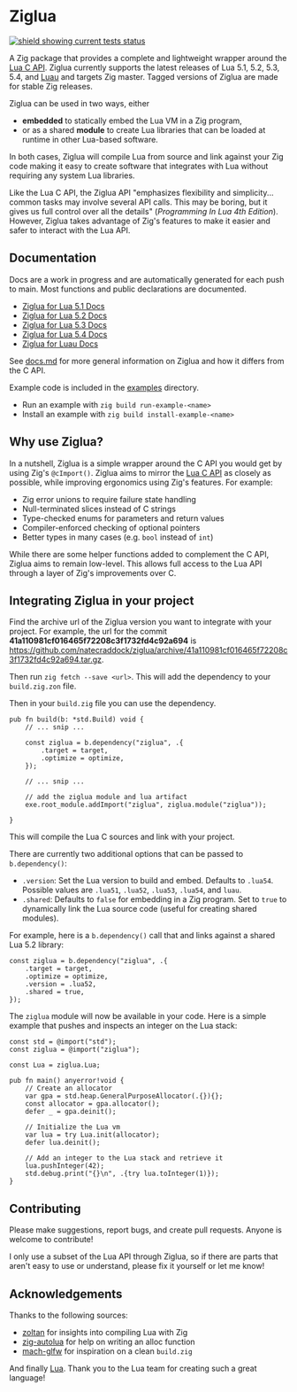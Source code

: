 # Ziglua
[![shield showing current tests status](https://github.com/natecraddock/ziglua/actions/workflows/tests.yml/badge.svg)](https://github.com/natecraddock/ziglua/actions/workflows/tests.yml)

A Zig package that provides a complete and lightweight wrapper around the [Lua C API](https://www.lua.org/manual/5.4/manual.html#4). Ziglua currently supports the latest releases of Lua 5.1, 5.2, 5.3, 5.4, and [Luau](https://luau-lang.org) and targets Zig master. Tagged versions of Ziglua are made for stable Zig releases.

Ziglua can be used in two ways, either
* **embedded** to statically embed the Lua VM in a Zig program,
* or as a shared **module** to create Lua libraries that can be loaded at runtime in other Lua-based software.

In both cases, Ziglua will compile Lua from source and link against your Zig code making it easy to create software that integrates with Lua without requiring any system Lua libraries.

Like the Lua C API, the Ziglua API "emphasizes flexibility and simplicity... common tasks may involve several API calls. This may be boring, but it gives us full control over all the details" (_Programming In Lua 4th Edition_). However, Ziglua takes advantage of Zig's features to make it easier and safer to interact with the Lua API.

## Documentation
Docs are a work in progress and are automatically generated for each push to main. Most functions and public declarations are documented.
* [Ziglua for Lua 5.1 Docs](https://natecraddock.github.io/ziglua/lua51/)
* [Ziglua for Lua 5.2 Docs](https://natecraddock.github.io/ziglua/lua52/)
* [Ziglua for Lua 5.3 Docs](https://natecraddock.github.io/ziglua/lua53/)
* [Ziglua for Lua 5.4 Docs](https://natecraddock.github.io/ziglua/lua54/)
* [Ziglua for Luau Docs](https://natecraddock.github.io/ziglua/luau/)

See [docs.md](https://github.com/natecraddock/ziglua/blob/main/docs.md) for more general information on Ziglua and how it differs from the C API.

Example code is included in the [examples](https://github.com/natecraddock/ziglua/tree/main/examples) directory.
* Run an example with `zig build run-example-<name>`
* Install an example with `zig build install-example-<name>`

## Why use Ziglua?
In a nutshell, Ziglua is a simple wrapper around the C API you would get by using Zig's `@cImport()`. Ziglua aims to mirror the [Lua C API](https://www.lua.org/manual/5.4/manual.html#4) as closely as possible, while improving ergonomics using Zig's features. For example:

* Zig error unions to require failure state handling
* Null-terminated slices instead of C strings
* Type-checked enums for parameters and return values
* Compiler-enforced checking of optional pointers
* Better types in many cases (e.g. `bool` instead of `int`)

While there are some helper functions added to complement the C API, Ziglua aims to remain low-level. This allows full access to the Lua API through a layer of Zig's improvements over C.

## Integrating Ziglua in your project

Find the archive url of the Ziglua version you want to integrate with your project. For example, the url for the commit **41a110981cf016465f72208c3f1732fd4c92a694** is https://github.com/natecraddock/ziglua/archive/41a110981cf016465f72208c3f1732fd4c92a694.tar.gz.

Then run `zig fetch --save <url>`. This will add the dependency to your `build.zig.zon` file.

Then in your `build.zig` file you can use the dependency.

```zig
pub fn build(b: *std.Build) void {
    // ... snip ...

    const ziglua = b.dependency("ziglua", .{
        .target = target,
        .optimize = optimize,
    });

    // ... snip ...

    // add the ziglua module and lua artifact
    exe.root_module.addImport("ziglua", ziglua.module("ziglua"));

}
```

This will compile the Lua C sources and link with your project.

There are currently two additional options that can be passed to `b.dependency()`:

* `.version`: Set the Lua version to build and embed. Defaults to `.lua54`. Possible values are `.lua51`, `.lua52`, `.lua53`, `.lua54`, and `luau`.
* `.shared`: Defaults to `false` for embedding in a Zig program. Set to `true` to dynamically link the Lua source code (useful for creating shared modules).

For example, here is a `b.dependency()` call that and links against a shared Lua 5.2 library:

```zig
const ziglua = b.dependency("ziglua", .{
    .target = target,
    .optimize = optimize,
    .version = .lua52,
    .shared = true,
});
``````

The `ziglua` module will now be available in your code. Here is a simple example that pushes and inspects an integer on the Lua stack:

```zig
const std = @import("std");
const ziglua = @import("ziglua");

const Lua = ziglua.Lua;

pub fn main() anyerror!void {
    // Create an allocator
    var gpa = std.heap.GeneralPurposeAllocator(.{}){};
    const allocator = gpa.allocator();
    defer _ = gpa.deinit();

    // Initialize the Lua vm
    var lua = try Lua.init(allocator);
    defer lua.deinit();

    // Add an integer to the Lua stack and retrieve it
    lua.pushInteger(42);
    std.debug.print("{}\n", .{try lua.toInteger(1)});
}
```

## Contributing
Please make suggestions, report bugs, and create pull requests. Anyone is welcome to contribute!

I only use a subset of the Lua API through Ziglua, so if there are parts that aren't easy to use or understand, please fix it yourself or let me know!

## Acknowledgements
Thanks to the following sources:

* [zoltan](https://github.com/ranciere/zoltan) for insights into compiling Lua with Zig
* [zig-autolua](https://github.com/daurnimator/zig-autolua) for help on writing an alloc function
* [mach-glfw](https://github.com/hexops/mach-glfw) for inspiration on a clean `build.zig`

And finally [Lua](https://lua.org). Thank you to the Lua team for creating such a great language!
